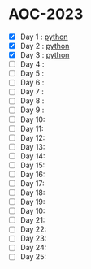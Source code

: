 # AOC-2023

- [x] Day 1 : [python](solutions/day1/python/aoc1.py)
- [x] Day 2 : [python](solutions/day2/python/aoc2.py)
- [x] Day 3 : [python](solutions/day2/python/aoc3.py)
- [ ] Day 4 :
- [ ] Day 5 :
- [ ] Day 6 :
- [ ] Day 7 :
- [ ] Day 8 :
- [ ] Day 9 :
- [ ] Day 10:
- [ ] Day 11:
- [ ] Day 12:
- [ ] Day 13:
- [ ] Day 14:
- [ ] Day 15:
- [ ] Day 16:
- [ ] Day 17:
- [ ] Day 18:
- [ ] Day 19:
- [ ] Day 10:
- [ ] Day 21:
- [ ] Day 22:
- [ ] Day 23:
- [ ] Day 24:
- [ ] Day 25:
